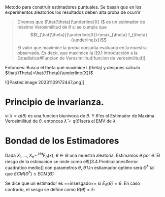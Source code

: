 Metodo para construir estimadores puntuales. Se basan que en los experimentos aleatorios los resultados deben alta proba de ocurrir 

>  Diremos que $\hat{\theta}(\underline{X} )$ es un estimador de máximo Verosimilitud de $\theta$ si se cumple que $$f_{\hat{\theta}}(\underline{X})=\max_{\theta} f_{\theta}(\underline{x})$$
>  El valor que maximice la proba conjunta evaluada en la muestra observada. Es decir, que maximice la [[9.1 Introducción a la Estadística#Funcion de Verosimilitud|funcion de verosimilitud]]

Entonces: Busco el theta que maximice L(theta) y despues calculo $\hat{\Theta}=\hat{\Theta}(\underline{X})$

![[Pasted image 20231109172447.png]]


# Principio de invarianza. 
si $\lambda=q(\theta)$ es una funcion biunivoca de $\theta$. Y $\hat{\theta}$ es el Estimador de Maxima Verosimilitud de $\theta$, entonces $\hat{\lambda}=q(\hat{\theta})$será el EMV de $\lambda$


# Bondad de los Estimadores
Dada $X_{1}, \dots, X_{n} \sim^{idd} F_{\theta}(x), \ \theta \in \Theta$ una muestra aleatoria. Estimamos $\theta$ por $\hat{\theta}$. El riesgo de la estimacion se mide como el![[3.4 Predicciones#error cuadratico medio]] con parametros $\theta$, $\hat{\theta}$
Un estiamador optimo será $\hat{\Theta}^*$ tal que $ECM(\hat{\Theta}^*)\leq ECM(\hat{\Theta})$

Se dice que un estimador es ==insesgado==  si $E_{\theta}(\hat{\theta})=\theta$. En caso contrario, el sesgo se define como $B(\hat{\theta})= E:$ 
